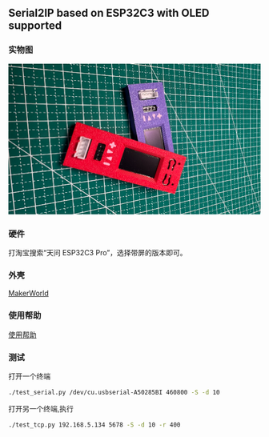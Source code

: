 
## Serial2IP based on ESP32C3 with OLED supported

### 实物图 

![picture](docs/images/uart2wifi.png)

### 硬件 

打淘宝搜索“天问 ESP32C3 Pro”，选择带屏的版本即可。

### 外壳 

[MakerWorld](https://makerworld.com.cn/models/1540586)

### 使用帮助

[使用帮助](docs/user_guide.md)

### 测试 


打开一个终端 

```sh
./test_serial.py /dev/cu.usbserial-A50285BI 460800 -S -d 10

```

打开另一个终端,执行 

```sh
./test_tcp.py 192.168.5.134 5678 -S -d 10 -r 400
```
